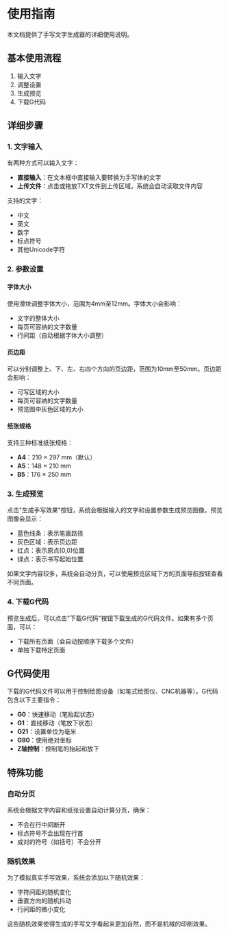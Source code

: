 # 使用指南

本文档提供了手写文字生成器的详细使用说明。

## 基本使用流程

1. 输入文字
2. 调整设置
3. 生成预览
4. 下载G代码

## 详细步骤

### 1. 文字输入

有两种方式可以输入文字：

- **直接输入**：在文本框中直接输入要转换为手写体的文字
- **上传文件**：点击或拖放TXT文件到上传区域，系统会自动读取文件内容

支持的文字：
- 中文
- 英文
- 数字
- 标点符号
- 其他Unicode字符

### 2. 参数设置

#### 字体大小

使用滑块调整字体大小，范围为4mm至12mm。字体大小会影响：
- 文字的整体大小
- 每页可容纳的文字数量
- 行间距（自动根据字体大小调整）

#### 页边距

可以分别调整上、下、左、右四个方向的页边距，范围为10mm至50mm。页边距会影响：
- 可写区域的大小
- 每页可容纳的文字数量
- 预览图中灰色区域的大小

#### 纸张规格

支持三种标准纸张规格：
- **A4**：210 × 297 mm（默认）
- **A5**：148 × 210 mm
- **B5**：176 × 250 mm

### 3. 生成预览

点击"生成手写效果"按钮，系统会根据输入的文字和设置参数生成预览图像。预览图像会显示：
- 蓝色线条：表示笔画路径
- 灰色区域：表示页边距
- 红点：表示原点(0,0)位置
- 绿点：表示书写起始位置

如果文字内容较多，系统会自动分页，可以使用预览区域下方的页面导航按钮查看不同页面。

### 4. 下载G代码

预览生成后，可以点击"下载G代码"按钮下载生成的G代码文件。如果有多个页面，可以：
- 下载所有页面（会自动按顺序下载多个文件）
- 单独下载特定页面

## G代码使用

下载的G代码文件可以用于控制绘图设备（如笔式绘图仪、CNC机器等）。G代码包含以下主要指令：

- **G0**：快速移动（笔抬起状态）
- **G1**：直线移动（笔放下状态）
- **G21**：设置单位为毫米
- **G90**：使用绝对坐标
- **Z轴控制**：控制笔的抬起和放下

## 特殊功能

### 自动分页

系统会根据文字内容和纸张设置自动计算分页，确保：
- 不会在行中间断开
- 标点符号不会出现在行首
- 成对的符号（如括号）不会分开

### 随机效果

为了模拟真实手写效果，系统会添加以下随机效果：
- 字符间距的随机变化
- 垂直方向的随机抖动
- 行间距的微小变化

这些随机效果使得生成的手写文字看起来更加自然，而不是机械的印刷效果。
